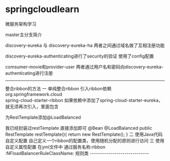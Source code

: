 # springcloudlearn
微服务架构学习

master主分支简介

discovery-eureka 与 discovery-eureka-ha 两者之间通过域名做了互相注册功能

discovery-eureka-authenticating进行了security的验证 使用了config配置

comsumer-movie和provider-user 两者通过用户名和密码向discovery-eureka-authenticating进行注册


----------------------------
整合ribbon的方法
一 单纯整合ribbon
引入ribbon依赖
<dependency>    
    <groupId>org.springframework.cloud</groupId>    
    <artifactId>spring-cloud-starter-ribbon</artifactId>
</dependency>
如果依赖中添加了spring-cloud-starter-eureka，就无须再次引入，里面包含

为RestTemplate添加@LoadBalanced

我已经封装过restTemplate 直接添加即可
@Bean
    @LoadBalanced
    public RestTemplate restTemplate(){
        return new RestTemplate();
    }
二 使用Java代码自定义配置
    自己定义一个ribbon的配置类，使用随机分配的原则进行访问
三 使用自定义属性配置
    在yml文件中 通过服务名称:ribbon :NFloadBalancerRuleClassName: 规则类
    -----------------------------